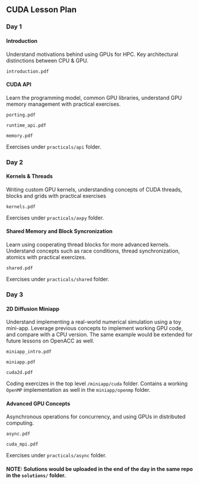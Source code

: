 ## CUDA Lesson Plan

### Day 1

#### Introduction

Understand motivations behind using GPUs for HPC. Key architectural distinctions between CPU & GPU.

`introduction.pdf`

#### CUDA API

Learn the programming model, common GPU libraries, understand GPU memory management with practical exercises. 

`porting.pdf`

`runtime_api.pdf`

`memory.pdf`

Exercises under `practicals/api` folder.

### Day 2

#### Kernels & Threads

Writing custom GPU kernels, understanding concepts of CUDA threads, blocks and grids with practical exercises  

`kernels.pdf`

Exercises under `practicals/axpy` folder.

#### Shared Memory and Block Syncronization

Learn using cooperating thread blocks for more advanced kernels. Understand concepts such as race conditions, thread synchronization, atomics with practical exercizes. 

`shared.pdf`

Exercises under `practicals/shared` folder.

### Day 3

#### 2D Diffusion Miniapp

Understand implementing a real-world numerical simulation using a toy mini-app. Leverage previous concepts to implement working GPU code, and compare with a CPU version. The same example would be extended for future lessons on OpenACC as well.

`miniapp_intro.pdf`

`miniapp.pdf`

`cuda2d.pdf`

Coding exercizes in the top level `/miniapp/cuda` folder. Contains a working `OpenMP` implementation as well in the `miniapp/openmp` folder.

#### Advanced GPU Concepts

Asynchronous operations for concurrency, and using GPUs in distributed computing.

`async.pdf`

`cuda_mpi.pdf`

Exercises under `practicals/async` folder.

#### NOTE: Solutions would be uploaded in the end of the day in the same repo in the `solutions/` folder.